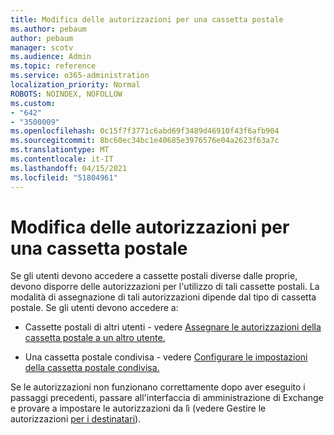 ```yaml
---
title: Modifica delle autorizzazioni per una cassetta postale
ms.author: pebaum
author: pebaum
manager: scotv
ms.audience: Admin
ms.topic: reference
ms.service: o365-administration
localization_priority: Normal
ROBOTS: NOINDEX, NOFOLLOW
ms.custom:
- "642"
- "3500009"
ms.openlocfilehash: 0c15f7f3771c6abd69f3489d46910f43f6afb904
ms.sourcegitcommit: 8bc60ec34bc1e40685e3976576e04a2623f63a7c
ms.translationtype: MT
ms.contentlocale: it-IT
ms.lasthandoff: 04/15/2021
ms.locfileid: "51804961"
---
```

# <a name="changing-permissions-on-a-mailbox"></a>Modifica delle autorizzazioni per una cassetta postale

Se gli utenti devono accedere a cassette postali diverse dalle proprie, devono disporre delle autorizzazioni per l'utilizzo di tali cassette postali. La modalità di assegnazione di tali autorizzazioni dipende dal tipo di cassetta postale. Se gli utenti devono accedere a:
  
- Cassette postali di altri utenti - vedere [Assegnare le autorizzazioni della cassetta postale a un altro utente.](https://docs.microsoft.com/microsoft-365/admin/add-users/give-mailbox-permissions-to-another-user)
    
- Una cassetta postale condivisa - vedere [Configurare le impostazioni della cassetta postale condivisa.](https://docs.microsoft.com/microsoft-365/admin/email/configure-a-shared-mailbox#add-or-remove-members)
    
Se le autorizzazioni non funzionano correttamente dopo aver eseguito i passaggi precedenti, passare all'interfaccia di amministrazione di Exchange e provare a impostare le autorizzazioni da lì (vedere Gestire le autorizzazioni [per i destinatari](https://technet.microsoft.com/library/jj919240%28v=exchg.150%29.aspx)).
  
